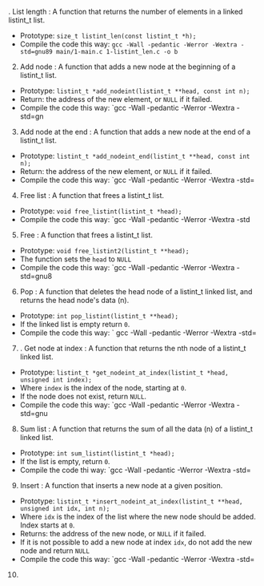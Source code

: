 . List length : A function that returns the number of elements in a linked listint_t list.
- Prototype: `size_t listint_len(const listint_t *h);`
- Compile the code this way: `gcc -Wall -pedantic -Werror -Wextra -std=gnu89 main/1-main.c 1-listint_len.c -o b`
2.  Add node : A function that adds a new node at the beginning of a listint_t list.
- Prototype: `listint_t *add_nodeint(listint_t **head, const int n);`
- Return: the address of the new element, or `NULL` if it failed.
- Compile the code this way: `gcc -Wall -pedantic -Werror -Wextra -std=gn
3. Add node at the end : A function that adds a new node at the end of a listint_t list.
- Prototype: `listint_t *add_nodeint_end(listint_t **head, const int n);`
- Return: the address of the new element, or `NULL` if it failed.
- Compile the code this way: `gcc -Wall -pedantic -Werror -Wextra -std=
4.  Free list : A function that frees a listint_t list.
- Prototype: `void free_listint(listint_t *head);`
- Compile the code this way: `gcc -Wall -pedantic -Werror -Wextra -std
5.  Free : A function that frees a listint_t list.
- Prototype: `void free_listint2(listint_t **head);`
- The function sets the `head` to `NULL`
- Compile the code this way: `gcc -Wall -pedantic -Werror -Wextra -std=gnu8
6.  Pop : A function that deletes the head node of a listint_t linked list, and returns the head node's data (n).
- Prototype: `int pop_listint(listint_t **head);`
- If the linked list is empty return `0`.
- Compile the code this way: ` gcc -Wall -pedantic -Werror -Wextra -std=
7. . Get node at index : A function that returns the nth node of a listint_t linked list.
- Prototype: `listint_t *get_nodeint_at_index(listint_t *head, unsigned int index);`
- Where `index` is the index of the node, starting at `0`.
- If the node does not exist, return `NULL`.
- Compile the code this way: `gcc -Wall -pedantic -Werror -Wextra -std=gnu
8. Sum list : A function that returns the sum of all the data (n) of a listint_t linked list.
- Prototype: `int sum_listint(listint_t *head);`
- If the list is empty, return `0`.
- Compile the code thi way: `gcc -Wall -pedantic -Werror -Wextra -std=
9.  Insert : A function that inserts a new node at a given position.
- Prototype: `listint_t *insert_nodeint_at_index(listint_t **head, unsigned int idx, int n);`
- Where `idx` is the index of the list where the new node should be added. Index starts at `0`.
- Returns: the address of the new node, or `NULL` if it failed.
- If it is not possible to add a new node at index `idx`, do not add the new node and return `NULL`
- Compile the code this way: `gcc -Wall -pedantic -Werror -Wextra -std=
10. 
